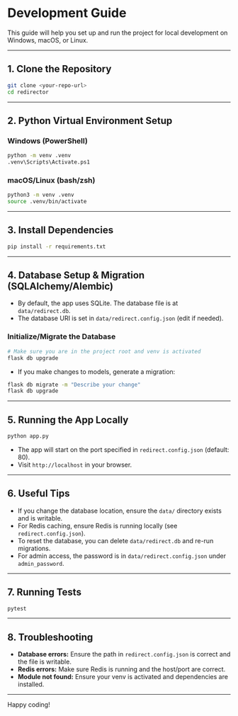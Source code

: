 # Development Guide

This guide will help you set up and run the project for local development on Windows, macOS, or Linux.

---

## 1. Clone the Repository

```sh
git clone <your-repo-url>
cd redirector
```

---

## 2. Python Virtual Environment Setup

### Windows (PowerShell)
```sh
python -m venv .venv
.venv\Scripts\Activate.ps1
```

### macOS/Linux (bash/zsh)
```sh
python3 -m venv .venv
source .venv/bin/activate
```

---

## 3. Install Dependencies

```sh
pip install -r requirements.txt
```

---

## 4. Database Setup & Migration (SQLAlchemy/Alembic)

- By default, the app uses SQLite. The database file is at `data/redirect.db`.
- The database URI is set in `data/redirect.config.json` (edit if needed).

### Initialize/Migrate the Database

```sh
# Make sure you are in the project root and venv is activated
flask db upgrade
```

- If you make changes to models, generate a migration:
```sh
flask db migrate -m "Describe your change"
flask db upgrade
```

---

## 5. Running the App Locally

```sh
python app.py
```
- The app will start on the port specified in `redirect.config.json` (default: 80).
- Visit `http://localhost` in your browser.

---

## 6. Useful Tips
- If you change the database location, ensure the `data/` directory exists and is writable.
- For Redis caching, ensure Redis is running locally (see `redirect.config.json`).
- To reset the database, you can delete `data/redirect.db` and re-run migrations.
- For admin access, the password is in `data/redirect.config.json` under `admin_password`.

---

## 7. Running Tests

```sh
pytest
```

---

## 8. Troubleshooting
- **Database errors:** Ensure the path in `redirect.config.json` is correct and the file is writable.
- **Redis errors:** Make sure Redis is running and the host/port are correct.
- **Module not found:** Ensure your venv is activated and dependencies are installed.

---

Happy coding!
